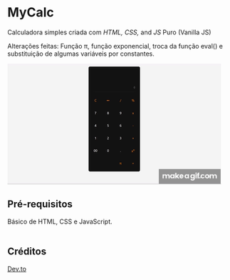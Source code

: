 # MyCalc
Calculadora simples criada com *HTML,* *CSS,* and *JS* Puro (Vanilla JS)

Alterações feitas: Função π, função exponencial, troca da função eval() e substituição de algumas variáveis por constantes.

![Output Snip](https://github.com/RuanOliv/myCalc/blob/main/assets/Calc.gif "Resultado esperado")



## Pré-requisitos

<p>
Básico de HTML, CSS e JavaScript.
</br>
</br>
</p>


##  Créditos


<p>
<a href="https://dev.to/karankmr">Dev.to</a> &ensp;
</p>

